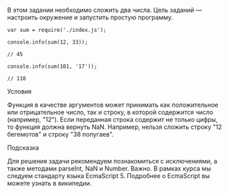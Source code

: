В этом задании необходимо сложить два числа. Цель заданий — настроить окружение и запустить простую программу.

```
var sum = require('./index.js');

console.info(sum(12, 33));

// 45

console.info(sum(101, '17')); 

// 118
```

Условия

Функция в качестве аргументов может принимать как положительное или отрицательное число, так и строку, в которой содержится число (например, "12").
Если переданная строка содержит не только цифры, то функция должна вернуть NaN. Например, нельзя сложить строку "12 бегемотов" и строку "38 
попугаев".

Подсказка

Для решения задачи рекомендуем познакомиться с исключениями, а также методами parseInt, NaN и Number.
Важно. В рамках курса мы следуем стандарту языка EcmaScript 5. Подробнее о EcmaScript вы можете узнать в википедии.
